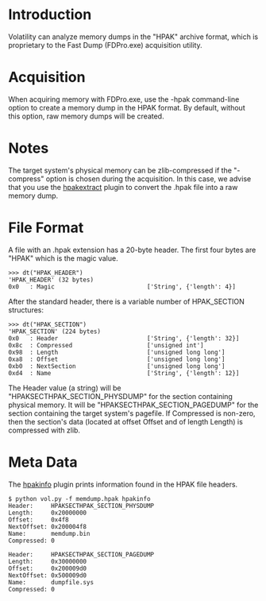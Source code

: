# Introduction #

Volatility can analyze memory dumps in the "HPAK" archive format, which is proprietary to the Fast Dump (FDPro.exe) acquisition utility.

# Acquisition #

When acquiring memory with FDPro.exe, use the -hpak command-line option to create a memory dump in the HPAK format. By default, without this option, raw memory dumps will be created.

# Notes #

The target system's physical memory can be zlib-compressed if the "-compress" option is chosen during the acquisition. In this case, we advise that you use the [hpakextract](CommandReference23#hpakextract.md) plugin to convert the .hpak file into a raw memory dump.

# File Format #

A file with an .hpak extension has a 20-byte header. The first four bytes are "HPAK" which is the magic value.

```
>>> dt("HPAK_HEADER")
'HPAK_HEADER' (32 bytes)
0x0   : Magic                          ['String', {'length': 4}]
```

After the standard header, there is a variable number of HPAK\_SECTION structures:

```
>>> dt("HPAK_SECTION")
'HPAK_SECTION' (224 bytes)
0x0   : Header                         ['String', {'length': 32}]
0x8c  : Compressed                     ['unsigned int']
0x98  : Length                         ['unsigned long long']
0xa8  : Offset                         ['unsigned long long']
0xb0  : NextSection                    ['unsigned long long']
0xd4  : Name                           ['String', {'length': 12}]
```

The Header value (a string) will be "HPAKSECTHPAK\_SECTION\_PHYSDUMP" for the section containing physical memory. It will be "HPAKSECTHPAK\_SECTION\_PAGEDUMP" for the section containing the target system's pagefile. If Compressed is non-zero, then the section's data (located at offset Offset and of length Length) is compressed with zlib.

# Meta Data #

The [hpakinfo](CommandReference23#hpakinfo.md) plugin prints information found in the HPAK file headers.

```
$ python vol.py -f memdump.hpak hpakinfo
Header:     HPAKSECTHPAK_SECTION_PHYSDUMP
Length:     0x20000000
Offset:     0x4f8
NextOffset: 0x200004f8
Name:       memdump.bin
Compressed: 0

Header:     HPAKSECTHPAK_SECTION_PAGEDUMP
Length:     0x30000000
Offset:     0x200009d0
NextOffset: 0x500009d0
Name:       dumpfile.sys
Compressed: 0
```